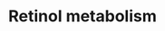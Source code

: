 ---
annotations:
- type: Pathway Ontology
  value: retinol metabolic pathway
authors:
- MaintBot
- Khanspers
- Egonw
- Ddigles
description: This pathway is about carotenoid metabolism. It is mainly created by
  the NuGO focusteam on Carotenoid metabolism. Finally it was subject to a text mining
  workflow which added some additional entities.
last-edited: 2019-08-16
organisms:
- Gallus gallus
redirect_from:
- /index.php/Pathway:WP805
- /instance/WP805
schema-jsonld:
- '@context': https://schema.org/
  '@id': https://wikipathways.github.io/pathways/WP805.html
  '@type': Dataset
  creator:
    '@type': Organization
    name: WikiPathways
  description: This pathway is about carotenoid metabolism. It is mainly created by
    the NuGO focusteam on Carotenoid metabolism. Finally it was subject to a text
    mining workflow which added some additional entities.
  keywords:
  - RBP1
  - Adh4
  - ALDH1A1
  - RETSAT
  - Rpe65
  - Scarb1
  - astaxanthin
  - RBP7
  - MAPK
  - ALDH1A2
  - cryptoxanthin
  - RXRb
  - Bcdo2
  - Cyp2e1
  - RDH12
  - Rdh5
  - ABCG8
  - DHRS3
  - violaxanthin
  - canthaxanthin
  - RBP2
  - RARB
  - CYP26A1
  - CYP26B1
  - Bcmo1
  - Vitamin D3
  - CD36
  - RBP4
  - Sult2b1
  - BCMO1
  - ARAT
  - ABCG5
  - Sult1a1
  - RDH10
  - lycopene
  - SCARB1
  - Crabp2
  - CRABP1
  - alpha-carotene
  - RXRG
  - RARa
  - ALDH1A3
  - LPL
  - Npc1l1
  - beta-cryptoxanthin
  - Rdh8
  - Adh1
  - RLBP1
  - RARg
  - LRAT
  - zeaxanthin
  - lutein
  - RXRa
  license: CC0
  name: Retinol metabolism
seo: CreativeWork
title: Retinol metabolism
wpid: WP805
---